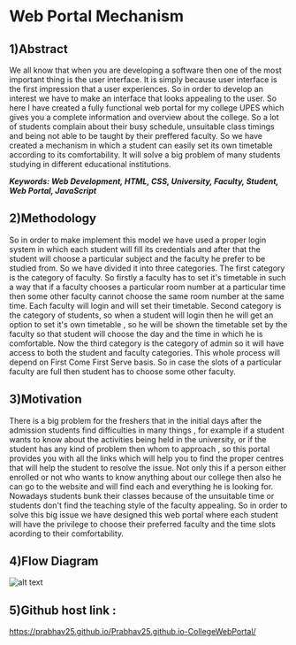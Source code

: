 # Web Portal Mechanism

## 1)Abstract

We all know that when you are developing a software then one of the most important thing is the user interface. It is simply because user interface is the first impression that a user experiences. So in order to develop an interest we have to make an interface that looks appealing to the user. So here I have created a fully functional web portal for my college UPES which gives you a complete information and overview about the college. So a lot of students complain about their busy schedule, unsuitable class timings and being not able to be taught by their preffered faculty. So we have created a mechanism in which a student can easily set its own timetable according to its comfortability. It will solve a big problem of many students studying in different educational institutions.

<b><i>Keywords: Web Development, HTML, CSS, University, Faculty, Student, Web Portal, JavaScript</i></b>

## 2)Methodology

So in order to make implement this model we have used a proper login system in which each student will fill its credentials and after that the student will choose a particular subject and the faculty he prefer to be studied from. So we have divided it into three categories. The first category is the category of faculty. So firstly a faculty has to set it's timetable in such a way that if a faculty chooses a particular room number at a particular time then some other faculty cannot choose the same room number at the same time. Each faculty will login and will set their timetable. Second category is the category of students, so when a student will login then he will get an option to set it's own timetable , so he will be shown the timetable set by the faculty so that student will choose the day and the time in which he is comfortable. Now the third category is the category of admin so it will have access to both the student and faculty categories. This whole process will depend on First Come First Serve basis. So in case the slots of a particular faculty are full then student has to choose some other faculty.

## 3)Motivation

There is a big problem for the freshers that in the initial days after the admission students find difficulties in many things , for example if a student wants to know about the activities being held in the university, or if the student has any kind of problem then whom to approach , so this portal provides you with all the links which will help you to find the proper centres that will help the student to resolve the issue. Not only this if a person either enrolled or not who wants to know anything about our college then also he can go to the website and will find each and everything he is looking for. Nowadays students bunk their classes because of the unsuitable time or students don't find the teaching style of the faculty appealing. So in order to solve this big issue we have designed this web portal where each student will have the privilege to choose their preferred faculty and the time slots acording to their comfortability. 

## 4)Flow Diagram

![alt text](https://github.com/Prabhav25/Prabhav25.github.io-CollegeWebPortal/blob/main/Workflow%20dfd.png)

## 5)Github host link :
 https://prabhav25.github.io/Prabhav25.github.io-CollegeWebPortal/













































































